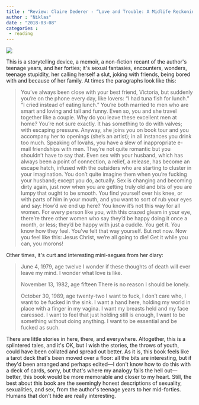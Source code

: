 ```yaml
---
title : "Review: Claire Dederer - “Love and Trouble: A Midlife Reckoning”"
author : "Niklas"
date : "2018-03-08"
categories : 
 - reading
---
```


[![](https://niklasblog.com/wp-content/2018-03-07_18-41-02.jpg)](https://niklasblog.com/wp-content/2018-03-07_18-41-02.jpg)

This is a storytelling device, a memoir, a non-fiction recant of the author's teenage years, and her forties; it's sexual fantasies, encounters, wonders, teenage stupidity, her calling herself a slut, joking with friends, being bored with and because of her family. At times the paragraphs look like this:

> You’ve always been close with your best friend, Victoria, but suddenly you’re on the phone every day, like lovers: “I had tuna fish for lunch.” “I cried instead of eating lunch.” You’re both married to men who are smart and loving and tall and funny. Even so, you and she travel together like a couple. Why do you leave these excellent men at home? You’re not sure exactly. It has something to do with valves; with escaping pressure. Anyway, she joins you on book tour and you accompany her to openings (she’s an artist); in all instances you drink too much. Speaking of lovahs, you have a slew of inappropriate e-mail friendships with men. They’re not quite romantic but you shouldn’t have to say that. Even sex with your husband, which has always been a point of connection, a relief, a release, has become an escape hatch, infused with the outsiders who are starting to cluster in your imagination. You don’t quite imagine them when you’re fucking your husband; except you do, actually. Sex is changing and becoming dirty again, just now when you are getting truly old and bits of you are lumpy that ought to be smooth. You find yourself over his knee, or with parts of him in your mouth, and you want to sort of rub your eyes and say: How’d we end up here? You know it’s not this way for all women. For every person like you, with this crazed gleam in your eye, there’re three other women who say they’d be happy doing it once a month, or less; they’d be happy with just a cuddle. You get it. You know how they feel. You’ve felt that way yourself. But not now. Now you feel like this: Jesus Christ, we’re all going to die! Get it while you can, you morons!

Other times, it's curt and interesting mini-segues from her diary:

> June 4, 1979, age twelve I wonder if these thoughts of death will ever leave my mind. I wonder what love is like.
> 
> November 13, 1982, age fifteen There is no reason I should be lonely.
> 
> October 30, 1989, age twenty-two I want to fuck, I don’t care who, I want to be fucked in the sink. I want a hand here, holding my world in place with a finger in my vagina. I want my breasts held and my face caressed. I want to feel that just holding still is enough, I want to be something without doing anything. I want to be essential and be fucked as such.

There are little stories in here, there, and everywhere. Altogether, this is a splintered tales, and it's OK, but I wish the stories, the throws of youth, could have been collated and spread out better. As it is, this book feels like a tarot deck that's been moved over a floor: all the bits are interesting, but if they'd been arranged and perhaps edited—I don't know how to do this with a deck of cards, sorry, but that's where my analogy fails the hell out—better, this book would be more memorable and closer to my heart. Still, the best about this book are the seemingly honest descriptions of sexuality, sexualities, and sex, from the author's teenage years to her mid-forties. Humans that don't hide are really interesting.
